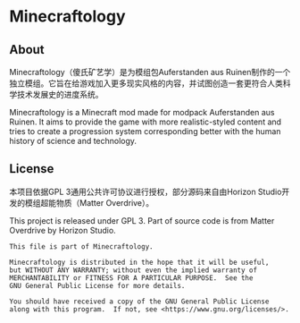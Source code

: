 # Minecraftology

## About

Minecraftology（傻氏矿艺学）是为模组包Auferstanden aus Ruinen制作的一个独立模组。它旨在给游戏加入更多现实风格的内容，并试图创造一套更符合人类科学技术发展史的进度系统。

Minecraftology is a Minecraft mod made for modpack Auferstanden aus Ruinen. It aims to provide the game with more realistic-styled content and tries to create a progression system corresponding better with the human history of science and technology.

## License

本项目依据GPL 3通用公共许可协议进行授权，部分源码来自由Horizon Studio开发的模组超能物质（Matter Overdrive）。

This project is released under GPL 3. Part of source code is from Matter Overdrive by Horizon Studio.

    This file is part of Minecraftology.
    
    Minecraftology is distributed in the hope that it will be useful,
    but WITHOUT ANY WARRANTY; without even the implied warranty of
    MERCHANTABILITY or FITNESS FOR A PARTICULAR PURPOSE.  See the
    GNU General Public License for more details.
    
    You should have received a copy of the GNU General Public License
    along with this program.  If not, see <https://www.gnu.org/licenses/>.


